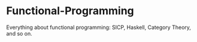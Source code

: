 # Functional-Programming
Everything about functional programming: SICP, Haskell, Category Theory, and so on.
